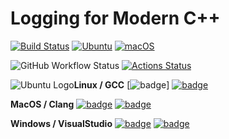 # Logging for Modern C++

[![Build Status](https://ci.appveyor.com/api/projects/status/1acb366xfyg3qybk/branch/develop?svg=true)](https://ci.appveyor.com/project/ukoehler/UKCppLog)
[![Ubuntu](https://github.com/nlohmann/json/workflows/Ubuntu/badge.svg)](https://github.com/ukoehler/UKCppLog/actions?query=workflow%3AUbuntu)
[![macOS](https://github.com/nlohmann/json/workflows/macOS/badge.svg)](https://github.com/ukoehler/UKCppLog/actions?query=workflow%3AmacOS)

![GitHub Workflow Status](https://img.shields.io/github/workflow/status/ukoehler/UKCppLog/CMake/Build)
[![Actions Status](https://github.com/ukoehler/UKCppLog/workflows/CMake/badge.svg)](https://github.com/ukoehler/UKCppLog/actions)

![Ubuntu Logo](https://simpleicons.org/icons/ubuntu.svg "Ubuntu")**Linux / GCC**
[![badge](https://img.shields.io/endpoint?url=https://gist.githubusercontent.com/ukoehler/6935a607aff6233d996070495bba70b7/raw/ubuntu-latest-build.json)]
[![badge](https://img.shields.io/endpoint?url=https://gist.githubusercontent.com/ukoehler/6935a607aff6233d996070495bba70b7/raw/ubuntu-latest-test.json)](https://gist.githubusercontent.com/ukoehler/6935a607aff6233d996070495bba70b7)

**MacOS / Clang**
[![badge](https://img.shields.io/endpoint?url=https://gist.githubusercontent.com/ukoehler/6935a607aff6233d996070495bba70b7/raw/macos-latest-build.json)](https://gist.githubusercontent.com/ukoehler/6935a607aff6233d996070495bba70b7)
[![badge](https://img.shields.io/endpoint?url=https://gist.githubusercontent.com/ukoehler/6935a607aff6233d996070495bba70b7/raw/macos-latest-test.json)](https://gist.githubusercontent.com/ukoehler/6935a607aff6233d996070495bba70b7)

**Windows / VisualStudio**
[![badge](https://img.shields.io/endpoint?url=https://gist.githubusercontent.com/ukoehler/6935a607aff6233d996070495bba70b7/raw/windows-latest-build.json)](https://gist.githubusercontent.com/ukoehler/6935a607aff6233d996070495bba70b7)
[![badge](https://img.shields.io/endpoint?url=https://gist.githubusercontent.com/ukoehler/6935a607aff6233d996070495bba70b7/raw/windows-latest-test.json)](https://gist.githubusercontent.com/ukoehler/6935a607aff6233d996070495bba70b7)
